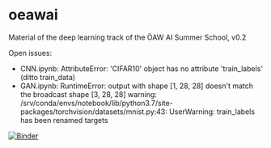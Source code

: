 # oeawai
Material of the deep learning track of the ÖAW AI Summer School, v0.2

Open issues:
 * CNN.ipynb: AttributeError: 'CIFAR10' object has no attribute 'train_labels' (ditto train_data)
 * GAN.ipynb: RuntimeError: output with shape [1, 28, 28] doesn't match the broadcast shape [3, 28, 28]
   warning: /srv/conda/envs/notebook/lib/python3.7/site-packages/torchvision/datasets/mnist.py:43: UserWarning: train_labels has been renamed targets

[![Binder](https://mybinder.org/badge_logo.svg)](https://mybinder.org/v2/gh/WolfgangWaltenberger/oeawai/master)
